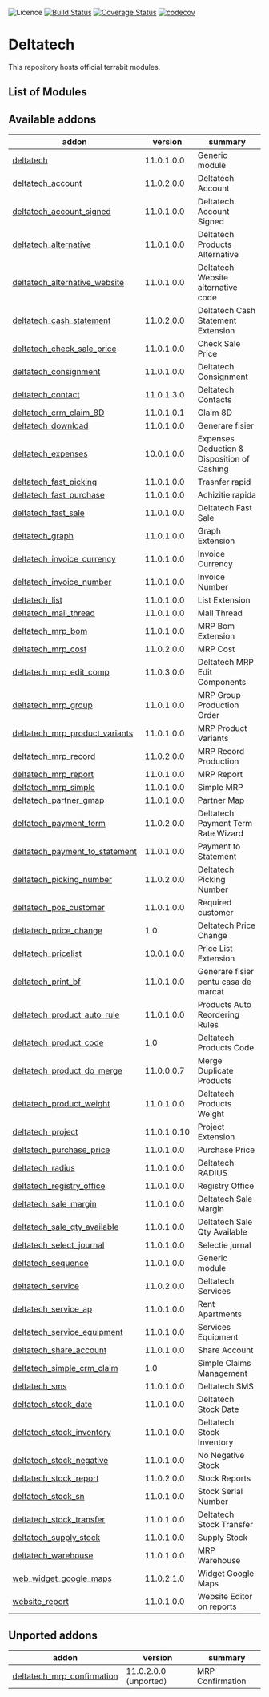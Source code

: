 ![Licence](https://img.shields.io/badge/licence-LGPL--3-blue.svg)
[![Build Status](https://travis-ci.org/dhongu/deltatech.svg?branch=12.0)](https://travis-ci.org/dhongu/deltatech)
[![Coverage Status](https://coveralls.io/repos/github/dhongu/deltatech/badge.svg?branch=12.0)](https://coveralls.io/github/dhongu/deltatech?branch=12.0)
[![codecov](https://codecov.io/gh/dhongu/deltatech/branch/12.0/graph/badge.svg)](https://codecov.io/gh/dhongu/deltatech/branch/12.0)



Deltatech
=========================

This repository hosts official terrabit modules.

List of Modules
---------------
[//]: # (addons)

Available addons
----------------
addon | version | summary
--- | --- | ---
[deltatech](deltatech/) | 11.0.1.0.0 | Generic module
[deltatech_account](deltatech_account/) | 11.0.2.0.0 | Deltatech Account
[deltatech_account_signed](deltatech_account_signed/) | 11.0.1.0.0 | Deltatech Account Signed
[deltatech_alternative](deltatech_alternative/) | 11.0.1.0.0 | Deltatech Products Alternative
[deltatech_alternative_website](deltatech_alternative_website/) | 11.0.1.0.0 | Deltatech Website alternative code
[deltatech_cash_statement](deltatech_cash_statement/) | 11.0.2.0.0 | Deltatech Cash Statement Extension
[deltatech_check_sale_price](deltatech_check_sale_price/) | 11.0.1.0.0 | Check Sale Price
[deltatech_consignment](deltatech_consignment/) | 11.0.1.0.0 | Deltatech Consignment
[deltatech_contact](deltatech_contact/) | 11.0.1.3.0 | Deltatech Contacts
[deltatech_crm_claim_8D](deltatech_crm_claim_8D/) | 11.0.1.0.1 | Claim 8D
[deltatech_download](deltatech_download/) | 11.0.1.0.0 | Generare fisier
[deltatech_expenses](deltatech_expenses/) | 10.0.1.0.0 | Expenses Deduction & Disposition of Cashing
[deltatech_fast_picking](deltatech_fast_picking/) | 11.0.1.0.0 | Trasnfer rapid
[deltatech_fast_purchase](deltatech_fast_purchase/) | 11.0.1.0.0 | Achizitie rapida
[deltatech_fast_sale](deltatech_fast_sale/) | 11.0.1.0.0 | Deltatech Fast Sale
[deltatech_graph](deltatech_graph/) | 11.0.1.0.0 | Graph Extension
[deltatech_invoice_currency](deltatech_invoice_currency/) | 11.0.1.0.0 | Invoice Currency
[deltatech_invoice_number](deltatech_invoice_number/) | 11.0.1.0.0 | Invoice Number
[deltatech_list](deltatech_list/) | 11.0.1.0.0 | List Extension
[deltatech_mail_thread](deltatech_mail_thread/) | 11.0.1.0.0 | Mail Thread
[deltatech_mrp_bom](deltatech_mrp_bom/) | 11.0.1.0.0 | MRP Bom Extension
[deltatech_mrp_cost](deltatech_mrp_cost/) | 11.0.2.0.0 | MRP Cost
[deltatech_mrp_edit_comp](deltatech_mrp_edit_comp/) | 11.0.3.0.0 | Deltatech MRP Edit Components
[deltatech_mrp_group](deltatech_mrp_group/) | 11.0.1.0.0 | MRP Group Production Order
[deltatech_mrp_product_variants](deltatech_mrp_product_variants/) | 11.0.1.0.0 | MRP Product Variants
[deltatech_mrp_record](deltatech_mrp_record/) | 11.0.2.0.0 | MRP Record Production
[deltatech_mrp_report](deltatech_mrp_report/) | 11.0.1.0.0 | MRP Report
[deltatech_mrp_simple](deltatech_mrp_simple/) | 11.0.1.0.0 | Simple MRP
[deltatech_partner_gmap](deltatech_partner_gmap/) | 11.0.1.0.0 | Partner Map
[deltatech_payment_term](deltatech_payment_term/) | 11.0.2.0.0 | Deltatech Payment Term Rate Wizard
[deltatech_payment_to_statement](deltatech_payment_to_statement/) | 11.0.1.0.0 | Payment to Statement
[deltatech_picking_number](deltatech_picking_number/) | 11.0.2.0.0 | Deltatech Picking Number
[deltatech_pos_customer](deltatech_pos_customer/) | 11.0.1.0.0 | Required customer
[deltatech_price_change](deltatech_price_change/) | 1.0 | Deltatech Price Change
[deltatech_pricelist](deltatech_pricelist/) | 10.0.1.0.0 | Price List Extension
[deltatech_print_bf](deltatech_print_bf/) | 11.0.1.0.0 | Generare fisier pentu casa de marcat
[deltatech_product_auto_rule](deltatech_product_auto_rule/) | 11.0.1.0.0 | Products Auto Reordering Rules
[deltatech_product_code](deltatech_product_code/) | 1.0 | Deltatech Products Code
[deltatech_product_do_merge](deltatech_product_do_merge/) | 11.0.0.0.7 | Merge Duplicate Products
[deltatech_product_weight](deltatech_product_weight/) | 11.0.1.0.0 | Deltatech Products Weight
[deltatech_project](deltatech_project/) | 11.0.1.0.10 | Project Extension
[deltatech_purchase_price](deltatech_purchase_price/) | 11.0.1.0.0 | Purchase Price
[deltatech_radius](deltatech_radius/) | 11.0.1.0.0 | Deltatech RADIUS
[deltatech_registry_office](deltatech_registry_office/) | 11.0.1.0.0 | Registry Office
[deltatech_sale_margin](deltatech_sale_margin/) | 11.0.1.0.0 | Deltatech Sale Margin
[deltatech_sale_qty_available](deltatech_sale_qty_available/) | 11.0.1.0.0 | Deltatech Sale Qty Available
[deltatech_select_journal](deltatech_select_journal/) | 11.0.1.0.0 | Selectie jurnal
[deltatech_sequence](deltatech_sequence/) | 11.0.1.0.0 | Generic module
[deltatech_service](deltatech_service/) | 11.0.2.0.0 | Deltatech Services
[deltatech_service_ap](deltatech_service_ap/) | 11.0.1.0.0 | Rent Apartments
[deltatech_service_equipment](deltatech_service_equipment/) | 11.0.1.0.0 | Services Equipment
[deltatech_share_account](deltatech_share_account/) | 11.0.1.0.0 | Share Account
[deltatech_simple_crm_claim](deltatech_simple_crm_claim/) | 1.0 | Simple Claims Management
[deltatech_sms](deltatech_sms/) | 11.0.1.0.0 | Deltatech SMS
[deltatech_stock_date](deltatech_stock_date/) | 11.0.1.0.0 | Deltatech Stock Date
[deltatech_stock_inventory](deltatech_stock_inventory/) | 11.0.1.0.0 | Deltatech Stock Inventory
[deltatech_stock_negative](deltatech_stock_negative/) | 11.0.1.0.0 | No Negative Stock
[deltatech_stock_report](deltatech_stock_report/) | 11.0.2.0.0 | Stock Reports
[deltatech_stock_sn](deltatech_stock_sn/) | 11.0.1.0.0 | Stock Serial Number
[deltatech_stock_transfer](deltatech_stock_transfer/) | 11.0.1.0.0 | Deltatech Stock Transfer
[deltatech_supply_stock](deltatech_supply_stock/) | 11.0.1.0.0 | Supply Stock
[deltatech_warehouse](deltatech_warehouse/) | 11.0.1.0.0 | MRP Warehouse
[web_widget_google_maps](web_widget_google_maps/) | 11.0.2.1.0 | Widget Google Maps
[website_report](website_report/) | 11.0.1.0.0 | Website Editor on reports


Unported addons
---------------
addon | version | summary
--- | --- | ---
[deltatech_mrp_confirmation](deltatech_mrp_confirmation/) | 11.0.2.0.0 (unported) | MRP Confirmation

[//]: # (end addons)

